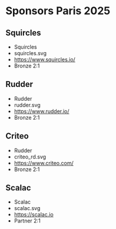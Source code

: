 # Sponsors Paris 2025

## Squircles

- Squircles
- squircles.svg
- https://www.squircles.io/
- Bronze
2:1

## Rudder

- Rudder
- rudder.svg
- https://www.rudder.io/
- Bronze
  2:1

## Criteo

- Rudder
- criteo_rd.svg
- https://www.criteo.com/
- Bronze
  2:1

## Scalac

- Scalac
- scalac.svg
- https://scalac.io
- Partner
  2:1
